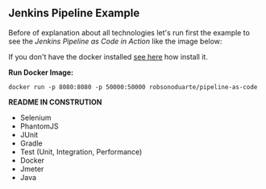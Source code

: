 Jenkins Pipeline Example
---------------------------------------------------------------------------------------

Before of explanation about all technologies let's run first the example to see the *Jenkins Pipeline as Code in Action* like the image below:


If you don't have the docker installed [see here](https://www.docker.com/products/docker) how install it.


**Run Docker Image:**
```
docker run -p 8080:8080 -p 50000:50000 robsonoduarte/pipeline-as-code

```

**README IN CONSTRUTION**

* Selenium
* PhantomJS
* JUnit
* Gradle
* Test (Unit, Integration, Performance)
* Docker
* Jmeter
* Java
